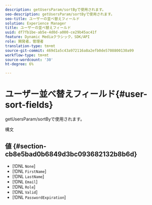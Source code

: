 ```yaml
---
description: getUsersParam/sortByで使用されます。
seo-description: getUsersParam/sortByで使用されます。
seo-title: ユーザーの並べ替えフィールド
solution: Experience Manager
title: ユーザーの並べ替えフィールド
uuid: df7fb1be-ab5e-4d0d-a000-ce29b45ac41f
feature: Dynamic Mediaクラシック，SDK/API
role: 開発者，管理者
translation-type: tm+mt
source-git-commit: 469d1a5c43a972116a8a2efb0de5708800130a99
workflow-type: tm+mt
source-wordcount: '30'
ht-degree: 6%

---
```



# ユーザー並べ替えフィールド{#user-sort-fields}

getUsersParam/sortByで使用されます。

構文

## 値 {#section-cb8e5bad0b6849d3bc093682132b8b6d}

* [!DNL `None`]
* [!DNL `FirstName`]
* [!DNL `LastName`]
* [!DNL `Email`]
* [!DNL `Role`]
* [!DNL `Valid`]
* [!DNL `PasswordExpiration`]

